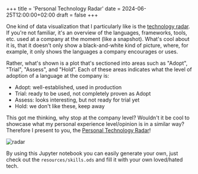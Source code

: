 +++
title = 'Personal Technology Radar'
date = 2024-06-25T12:00:00+02:00
draft = false
+++

One kind of data visualization that I particularly like is the [technology radar](https://www.thoughtworks.com/radar). If you're not familiar, it's an overview of the languages, frameworks, tools, etc. used at a company at the moment (like a snapshot). What's cool about it is, that it doesn't only show a black-and-white kind of picture, where, for example, it only shows the languages a company encourages or uses. 

Rather, what's shown is a plot that's sectioned into areas such as "Adopt", "Trial", "Assess", and "Hold". Each of these areas indicates what the level of adoption of a language at the company is:
- Adopt: well-established, used in production
- Trial: ready to be used, not completely proven as Adopt
- Assess: looks interesting, but not ready for trial yet 
- Hold: we don't like these, keep away

This got me thinking, why stop at the company level? Wouldn't it be cool to showcase what my personal experience level/opinion is in a similar way?  Therefore I present to you, the [Personal Technology Radar](https://github.com/mkolarek/notebooks/blob/main/radar/radar.ipynb)!  

![radar](images/radar.png "Personal Technology Radar")

By using this Jupyter notebook you can easily generate your own, just check out the `resources/skills.ods` and fill it with your own loved/hated tech.  


